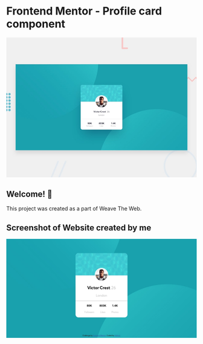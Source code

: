 # Frontend Mentor - Profile card component

![Design preview for the Profile card component coding challenge](./design/desktop-preview.jpg)

## Welcome! 👋

This project was created as a part of Weave The Web.

## Screenshot of Website created by me

![Design preview for the Profile card component coding challenge](./design/1.jpg)
